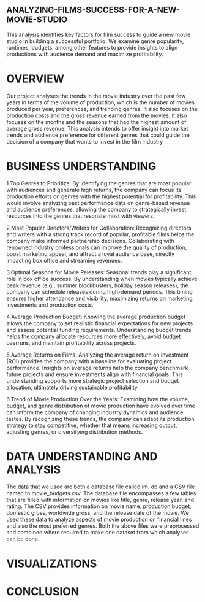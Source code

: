 ## ANALYZING-FILMS-SUCCESS-FOR-A-NEW-MOVIE-STUDIO
This analysis identifies key factors for film success to guide a new movie studio in building a successful portfolio. We examine genre popularity, runtimes, budgets, among other features to provide insights to align productions with audience demand and maximize profitability.

# OVERVIEW
Our project analyses the trends in the movie industry over the past few years in terms of the volume of production, which is the number of movies produced per year, preferences, and trending genres. It also focuses on the production costs and the gross revenue earned from the movies. It also focuses on the months and the seasons that had the highest amount of average gross revenue. This analysis intends to offer insight into market trends and audience preference for different genres that could guide the decision of a company that wants to invest in the film industry

# BUSINESS UNDERSTANDING
1.Top Genres to Prioritize: By identifying the genres that are most popular with audiences and generate high returns, the company can focus its production efforts on genres with the highest potential for profitability. This would involve analyzing past performance data on genre-based revenue and audience preferences, allowing the company to strategically invest resources into the genres that resonate most with viewers.

2.Most Popular Directors/Writers for Collaboration: Recognizing directors and writers with a strong track record of popular, profitable films helps the company make informed partnership decisions. Collaborating with renowned industry professionals can improve the quality of production, boost marketing appeal, and attract a loyal audience base, directly impacting box office and streaming revenues.

3.Optimal Seasons for Movie Releases: Seasonal trends play a significant role in box office success. By understanding when movies typically achieve peak revenue (e.g., summer blockbusters, holiday season releases), the company can schedule releases during high-demand periods. This timing ensures higher attendance and visibility, maximizing returns on marketing investments and production costs.

4.Average Production Budget: Knowing the average production budget allows the company to set realistic financial expectations for new projects and assess potential funding requirements. Understanding budget trends helps the company allocate resources more effectively, avoid budget overruns, and maintain profitability across projects.

5.Average Returns on Films: Analyzing the average return on investment (ROI) provides the company with a baseline for evaluating project performance. Insights on average returns help the company benchmark future projects and ensure investments align with financial goals. This understanding supports more strategic project selection and budget allocation, ultimately driving sustainable profitability.

6.Trend of Movie Production Over the Years: Examining how the volume, budget, and genre distribution of movie production have evolved over time can inform the company of changing industry dynamics and audience tastes. By recognizing these trends, the company can adapt its production strategy to stay competitive, whether that means increasing output, adjusting genres, or diversifying distribution methods.

# DATA UNDERSTANDING AND ANALYSIS 
The data that we used are both a database file called im. db and a CSV file named tn.movie_budgets.csv. The database file encompasses a few tables that are filled with information on movies like title, genre, release year, and rating. The CSV provides information on movie name, production budget, domestic gross, worldwide gross, and the release date of the movie. We used these data to analyze aspects of movie production on financial lines and also the most preferred genres. Both the above files were preprocessed and combined where required to make one dataset from which analyses can be done.

# VISUALIZATIONS

# CONCLUSION
